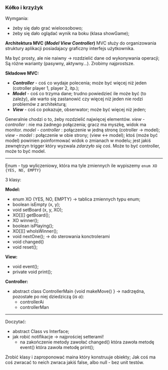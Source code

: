 ### Kółko i krzyżyk
Wymgania:
+ żeby się dało grać wieloosobowo;
+ żeby się dało oglądać wynik na boku (klasa showGame);

**Architektura MVC (_Model View Controller_)**
MVC służy do organizowania struktury aplikacji posiadajacy graficzny interfejs użytkownika.

Ma być prosty, ale nie naiwny -> rozdzielić dane od wykonywania operacji;
Są różne warianty (pasywny, aktywny...). Zrobimy najprostsze.

**Składowe MVC:**
+ **_Controller_** - coś co wydaje polecenia; może być więcej niż jeden (cotroller player 1, player 2, itp.);
+ **_Model_** - coś co trzyma dane; trudno powiedzieć ile może być (to zależy), ale warto się zastanowić czy więcej niż jeden nie rodzi problemów z architekturą;
+ **_View_** - coś co pokazuje, obserwator; może być więcej niż jeden;

Generalnie chodzi o to, żeby rozdzielić najwięcej elementów.
_view - controller_ : nie ma żadnego połączenia; gracz ma myszkę, widok ma monitor.
_model - controller_ : połączenie w jedną stronę (cotroller -> model);
_view - model_ : połączenie w obie strony; (view <-> model); ktoś (może być model) powinien poinformować widok o zmianach w modelu; jest jakiś zewnętrzyn trigger który wyzwala _zdarzyło się coś_. Może to być controller, może to być model.

---

Enum - typ wyliczeniowy, która ma tyle zmiennych ile wypiszemy
`enum XO {YES, NO, EMPTY}`

3 klasy:

**Model:**
+ enum XO {YES, NO, EMPTY} -> tablica zmiennych typu enum;
+ boolean isEmpty (x, y);
+ void setBoard (x, y, XO);
+ XO[][] getBoard();
+ XO winner();
+ boolean isPlaying();
+ XO[][] whoIsWinner();
+ void nextOne();   -> do sterowania konctrolerami
+ void changed()
+ void reset();

**View:**
+ void event();
+ private void print();

**Controller:**
+ abstract class ControllerMain {void makeMove() } -> nadrzędna, pozostałe po niej dziedziczą (_is a_):
    + controllerAi
    + controllerMan

---
Doczytać:
- abstract Class vs Interface;
- jak robić notifikacje -> najprościej setterami!
    - na zakończenie metody zawołać changed() która zawoła metodę event() która zawoła metodę print();

Zrobić klasy i zaproponować maina który konstruuje obiekty;
Jak coś ma coś zwracać to neich zwraca jakiś false, albo null - bez unit testów.
